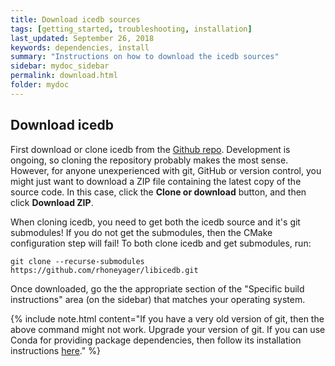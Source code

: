 ```yaml
---
title: Download icedb sources
tags: [getting_started, troubleshooting, installation]
last_updated: September 26, 2018
keywords: dependencies, install
summary: "Instructions on how to download the icedb sources"
sidebar: mydoc_sidebar
permalink: download.html
folder: mydoc
---
```


## Download icedb

First download or clone icedb from the [Github repo](https://github.com/rhoneyager/libicedb). 
Development is ongoing, so cloning the repository probably makes the most sense. However, 
for anyone unexperienced with git, GitHub or version control, you might just want to 
download a ZIP file containing the latest copy of the source code. In this case, click the 
**Clone or download** button, and then click **Download ZIP**.

When cloning icedb, you need to get both the icedb source and it's git submodules!
If you do not get the submodules, then the CMake configuration step will fail!
To both clone icedb and get submodules, run:
```
git clone --recurse-submodules https://github.com/rhoneyager/libicedb.git
```

Once downloaded, go the the appropriate section of the "Specific build instructions" area
(on the sidebar) that matches your operating system.

{% include note.html content="If you have a very old version of git, then the above command might not work. Upgrade
your version of git. If you can use Conda for providing package dependencies, then follow its
installation instructions [here](https://rhoneyager.github.io/libicedb/install_using_conda.html)." %}

